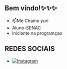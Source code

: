 ## Bem vindo!✨✨✨

  
-  📫Me Chamo yuri
-  Aluno-SENAC
-  Iniciante na programçao
## REDES SOCIAIS
-  [![Instagram](https://img.shields.io/badge/Instagram-%23E4405F.svg?logo=Instagram&logoColor=white)](https://instagram.com/yurihgo.rosa)
